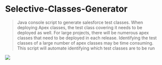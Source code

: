 # Selective-Classes-Generator
> Java console script to generate salesforce test classes.
> When deploying Apex classes, the test class covering it needs to be deployed as well. For large projects, there will be numerous apex classes that need to be deployed in each release. Identifying the test classes of a large number of apex classes may be time consuming. This script will automate identifying which test classes are to be run 

![](name-of-giphy.gif)
